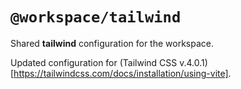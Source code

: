 # `@workspace/tailwind`

Shared **tailwind** configuration for the workspace.

Updated configuration for (Tailwind CSS v.4.0.1)[https://tailwindcss.com/docs/installation/using-vite].

